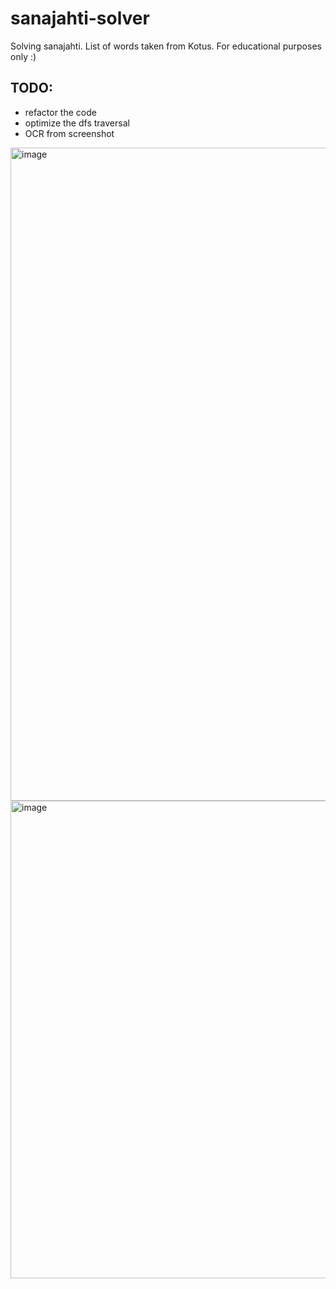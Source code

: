 # sanajahti-solver
Solving sanajahti. List of words taken from Kotus. For educational purposes only :)



## TODO:
* refactor the code
* optimize the dfs traversal
* OCR from screenshot

<img width="1045" alt="image" src="https://user-images.githubusercontent.com/25570396/182867802-5ba47785-88b9-45b5-b6e1-cea626668e30.png">

<img width="764" alt="image" src="https://user-images.githubusercontent.com/25570396/182867928-9518ea49-c297-4197-a027-1244d2932b8f.png">
